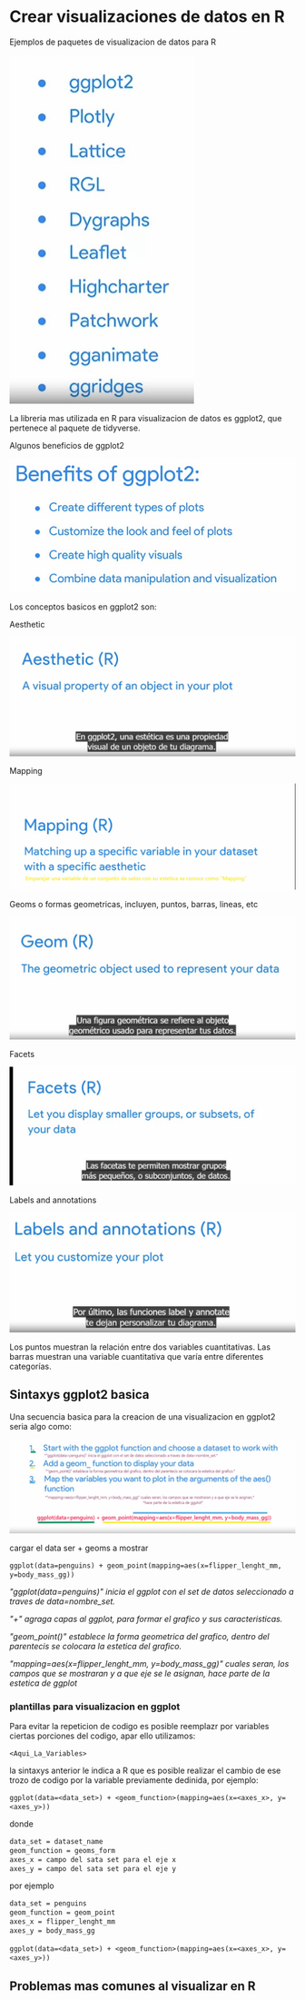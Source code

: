 # Crear visualizaciones de datos en R

Ejemplos de paquetes de visualizacion de datos para R

![Alt text](image-3.png)

La libreria mas utilizada en R para visualizacion de datos es ggplot2, que pertenece al paquete de tidyverse.

Algunos beneficios de ggplot2

![Alt text](image-2.png)

Los conceptos basicos en ggplot2 son:

Aesthetic

![Alt text](image.png)

Mapping

![Alt text](image-6.png)

Geoms o formas geometricas, incluyen, puntos, barras, lineas, etc

![Alt text](image-1.png)

Facets

![Alt text](image-4.png)

Labels and annotations

![Alt text](image-5.png)

Los puntos muestran la relación entre dos variables cuantitativas. Las barras muestran una variable cuantitativa que varía
entre diferentes categorías.

## Sintaxys ggplot2 basica

Una secuencia basica para la creacion de una visualizacion en ggplot2 seria algo como:

![Alt text](image-8.png)

cargar el data ser + geoms a mostrar

    ggplot(data=penguins) + geom_point(mapping=aes(x=flipper_lenght_mm, y=body_mass_gg))

*"ggplot(data=penguins)" inicia el ggplot con el set de datos seleccionado a traves de data=nombre_set.*

*"+" agraga capas al ggplot, para formar el grafico y sus caracteristicas.*

*"geom_point()" establece la forma geometrica del grafico, dentro del parentecis se colocara la estetica del grafico.*

*"mapping=aes(x=flipper_lenght_mm, y=body_mass_gg)" cuales seran, los campos que se mostraran y a que eje se le asignan,*
                                                  *hace parte de la estetica de ggplot*

### plantillas para visualizacion en ggplot

Para evitar la repeticion de codigo es posible reemplazr por variables ciertas porciones del codigo, apar ello utilizamos:

    <Aqui_La_Variables>

la sintaxys anterior le indica a R que es posible realizar el cambio de ese trozo de codigo por la variable previamente
dedinida, por ejemplo:

    ggplot(data=<data_set>) + <geom_function>(mapping=aes(x=<axes_x>, y=<axes_y>))

donde

    data_set = dataset_name
    geom_function = geoms_form
    axes_x = campo del sata set para el eje x
    axes_y = campo del sata set para el eje y

por ejemplo

    data_set = penguins
    geom_function = geom_point
    axes_x = flipper_lenght_mm
    axes_y = body_mass_gg

    ggplot(data=<data_set>) + <geom_function>(mapping=aes(x=<axes_x>, y=<axes_y>))

## Problemas mas comunes al visualizar en R
